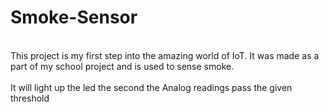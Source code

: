 # Smoke-Sensor
<br>
This project is my first step into the amazing world of IoT. It was made as a part of my school project and is used to sense smoke.
<br><br>
It will light up the led the second the Analog readings pass the given threshold
